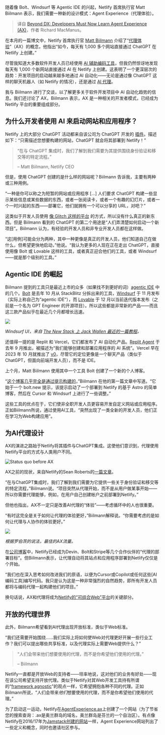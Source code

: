 
<!--
title: 超越DX：开发者现在必须学习Agent Experience(AX)
cover: https://cdn.thenewstack.io/media/2025/02/44ca9d29-ave-calvar-h5rexzafgdi-unsplashb.jpg
-->

随着像 Bolt、Windsurf 等 Agentic IDE 的兴起，Netlify 首席执行官 Matt Biilmann 表示，我们需要一种新的设计模式：Agent Experience（代理体验）。

> 译自 [Beyond DX: Developers Must Now Learn Agent Experience (AX)](https://thenewstack.io/beyond-dx-developers-must-now-learn-agent-experience-ax/)，作者 Richard MacManus。

在本月的一篇博文中，Netlify 首席执行官 [Matt Biilmann](https://www.linkedin.com/in/mathias-biilmann-christensen-a5a3805/) 介绍了“[代理体验](https://biilmann.blog/articles/introducing-ax/)”（AX）的概念，他指出“如今，每天有 1,000 多个网站直接通过 ChatGPT 在 Netlify 上创建。”

尽管我知道大多数软件开发人员已经使用 [AI 辅助编码工具](https://thenewstack.io/whats-ahead-for-ai-assisted-coding-open-source-and-more/)，但我仍然惊讶地发现每天有 1,000 个新网站直接通过 AI 在 Netlify 上创建。这表明了一个更深层次的趋势：开发项目的启动越来越多地通过 AI 自动化——无论是通过像 ChatGPT 这样的聊天机器人（如 Netlify 的情况），还是通过 [AI 代理](https://thenewstack.io/ai-agents-a-comprehensive-introduction-for-developers/)。

我与 Biilmann 进行了交谈，以了解更多关于软件开发项目中 AI 自动化趋势的信息。我们还讨论了 AX，Biilmann 表示，AX 是一种相关的开发者模式，已经成为 Netlify 平台的重要组成部分。

## 为什么开发者使用 AI 来启动网站和应用程序？

Netlify 上的大部分 ChatGPT 活动都来自该公司为 ChatGPT 开发的 [插件](https://www.netlify.com/integrations/openai/netlify-chatgpt-plugin-netlify-api/)。描述如下：“只需描述您想要构建的网站，ChatGPT 就会将其部署到 Netlify！”

> “在与 ChatGPT 集成时，我们了解到我们需要为其提供围绕身份验证和移交等的特定流程。”
>
> – Matt Biilmann, Netlify CEO

但是，使用 ChatGPT 创建的是什么样的网站呢？Biilmann 告诉我，主要有两种或三种用例。

“一种是你可以称之为短暂的网站或应用程序 [...] 人们要求 ChatGPT 构建一些显示某些信息或某些数据的东西，或者一张阅读卡，或者一个有趣的幻灯片，或者一个一时兴起的东西——部署它，他们就拥有一个可以分享的 URL，对吧？”

这类似于开发人员使用 [像 Glitch 这样的平台](https://thenewstack.io/glitch-brings-view-source-philosophy-to-react-node-js/) 的方式，所以没有什么真正的新东西。但是 Biilmann 看到的 ChatGPT 的第二个用途是“人们弄清楚如何启动一个新项目”。Biilmann 认为，有经验的开发人员和非专业开发人员都在这样做。

“这[用例]可能会分为两种，其中一种更像是真正的开发人员，他们知道自己在做什么，但希望更快地启动，”他说。“我认为更多的人现在正在走出 ChatGPT，直接使用像 Bolt 或 Lovable 这样的工具，或者真正迎合他们的工具，或者 Windsurf——就是那个级别的工具。”

## Agentic IDE 的崛起

Biilmann 提到的工具只是最近上市的众多（如果找不到更好的词）[agentic IDE](https://generativeprogrammer.com/p/ai-coding-assistants-landscape) 中的几个。[Bolt](https://bolt.new/) 是去年 10 月从 StackBlitz 分拆出来的工具，[Windsurf](https://codeium.com/windsurf) 于 11 月发布（实际上称自己为“agentic IDE”），而 [Lovable](https://lovable.dev/) 于 12 月以当前迭代版本发布（之前是一个名为 GPT Engineer 的开源项目）。所以这些都是非常新的产品——而且这三款产品似乎在最近几个月都增长迅速。

![](https://cdn.thenewstack.io/media/2025/01/5fca8da5-windsurfermain.jpg)

*Windsurf UI，来自 [The New Stack 上 Jack Wallen 最近的一篇教程](https://thenewstack.io/windsurf-an-agentic-ide-that-thinks-and-codes-with-you/)。*

还值得一提的是 Replit 和 Vercel，它们都发布了 AI 自动化产品。[Replit Agent](https://blog.replit.com/introducing-replit-agent) 于去年 9 月推出，被描述为“我们能够创建和部署应用程序的 AI 系统”。Vercel 早在 2023 年 10 月就推出了 [v0](https://v0.dev/)，尽管它的定位更像是一个聊天产品（类似于 ChatGPT，但面向前端开发人员），而不是 IDE。

上个月，Matt Biilmann 使用其中一个工具 Bolt 创建了一个新的个人博客。

“[这个博客几乎完全是通过提示构建的](https://biilmann.blog/articles/i-built-a-blog/)，”Biilmann 在他的第一篇文章中写道。“它始于一个 bolt.new 提示，该提示启动了一个部署到 Netlify 的基于 Astro 的简单博客，然后在 Cursor 和 Windsurf 上进行了一些调整。”

这些工具的优点在于，它们使非全职开发人员更容易开发自定义网站或应用程序。正如Biilmann所说，通过使用AI工具，“突然出现了一类全新的开发人员，他们正在学习为Web构建应用”。

## 为AI代理设计

AX的演进之路始于Netlify将其插件与ChatGPT集成。这使他们意识到，代理使用Netlify平台的方式与人类用户不同。

![Status quo before AX](https://cdn.thenewstack.io/media/2025/02/c27569d5-statusquo.png)

AX之前的现状，来自Netlify的Sean Roberts的[一篇文章](https://agentexperience.ax/research/agent-web-and-its-interface/)。

“在与ChatGPT集成时，我们了解到我们需要为它提供一些关于身份验证和移交等的特定流程，”Biilmann说。“项目突然从代理开始，而不是从用户做某事开始——所以你需要代理能够，例如，在用户自己创建帐户之前部署到Netlify。”

但他也指出，AX不一定只是改善AI代理的“体验”——考虑循环中的人也很重要。

“有时这完全是关于如何让代理的体验更好，”Biilmann解释说。“你需要考虑的是如何让代理与人协作的体验更好。”

![](https://cdn.thenewstack.io/media/2025/02/ef6d0ce5-optimal-ax.png)

*根据罗伯茨的说法，最佳的AX流量。*

在[公司博客](https://www.netlify.com/blog/the-era-of-agent-experience-ax/)中，Netlify已经成为Devin、Bolt和Stripe等几个合作伙伴的“代理的部署目标”。但Biilmann表示，让代理自动将其站点和应用程序部署到Netlify仅仅是个开始。

“我们也在深入思考如何改进我们的原语，以便为Cursor或Copilot或任何这些[AI编码工具]编写代码。我只是认为这是一种非常强烈的自然趋势，即所有开发人员都将与编码代理一起构建他们的项目。”

换句话说，AX和代理将成为[Netlify的“可组合Web”平台](https://thenewstack.io/netlify-launches-composable-web-platform-for-enterprise-devs/)的关键部分。

## 开放的代理世界

此外，Biilmann希望看到AI代理出现开放标准，类似于Web标准。

“我们还需要开始围绕……我们实际上将如何使Web对代理更好开展一些行业工作？我们可以提出哪些共享标准，以及代理实际上需要Web提供什么？”

> “人们会带来他们想要使用的代理，而不是你希望他们使用的代理。”
>
> – Biilmann

Netlify一直都是开放Web的支持者——坦率地说，这对他们的业务有好处——现在该公司希望支持开放代理。类似于Netlify对其Web开发工具持有所谓的“[framework agnostic](https://thenewstack.io/why-netlify-is-tech-agnostic-and-its-role-in-jamstack-development/)”的观点一样，它希望拥抱各种不同的代理。正如Biilmann所说，“人们会带来*他们*想要使用的代理，而不是你希望他们使用的代理。”

为了启动这一运动，Netlify在[AgentExperience.ax](https://agentexperience.ax/)上创建了一个网站（为了节省您的搜索查询：.ax是奥兰群岛的域名，奥兰群岛是芬兰的一个自治区）。有点像Netlify在2016/17年为[Jamstack创建的网站](https://web.archive.org/web/20171005081251/http://jamstack.org/)一样，Agent Experience网站列出了一些定义和概念，同时也邀请社区参与。
